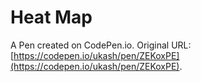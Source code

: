 # Heat Map

A Pen created on CodePen.io. Original URL: [https://codepen.io/ukash/pen/ZEKoxPE](https://codepen.io/ukash/pen/ZEKoxPE).


